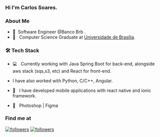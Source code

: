<h3> Hi I'm Carlos Soares. 

<h3> About Me </h3>
  
- 🔭 &nbsp;Software Engineer  @Banco Brb . 
- 📕 &nbsp; Computer Science Graduate at [Universidade de Brasília](https://www.unb.br/).

<h3>🛠 Tech Stack</h3>

  - 💻 &nbsp; Currently working with Java Spring Boot for back-end, alongside aws stack (sqs,s3, etc) and React for front-end.
  - I have also worked with Python, C/C++, Angular.
  
  - 📱 &nbsp; I have developed mobile applications with react native and ionic framework.

  - 🎨 &nbsp;  Photoshop | Figma



<h3> Find me at </h3>

<p>
  <a href="https://www.linkedin.com/in/carlosgsoares/"><img alt="followers" title="Linkedin" src="https://img.shields.io/badge/LinkedIn-0077B5?style=for-the-badge&logo=linkedin&logoColor=white"/></a>
  <a href="https://github.com/gabuvns"><img alt="followers" title="Follow me on Github" src="https://img.shields.io/github/followers/carolestrella?color=236ad3&style=for-the-badge&logo=github&label=Follow"/></a>
</p>
